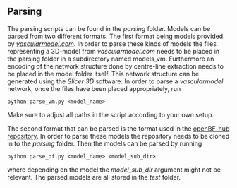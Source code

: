 ## Parsing

The parsing scripts can be found in the *parsing* folder. Models can be parsed from two different formats. The first format being models provided by [*vascularmodel.com*](https://vascularmodel.com). In order to parse these kinds of models the files representing a 3D-model from *vascularmodel.com* needs to be placed in the parsing folder in a subdirectory named models_vm. Furthermore an encoding of the network structure done by centre-line extraction needs to be placed in the model folder itself. This network structure can be generated using the *Slicer 3D* software. In order to parse a *vascularmodel* network, once the files have been placed appropriately, run

```
python parse_vm.py <model_name>
```

Make sure to adjust all paths in the script according to your own setup.

The second format that can be parsed is the format used in the [openBF-hub repository](https://github.com/alemelis/openBF-hub). In order to parse these models the repository needs to be cloned in to the *parsing* folder. Then the models can be parsed by running
 
```
python parse_bf.py <model_name> <model_sub_dir>
```

where depending on the model the *model_sub_dir* argument might not be relevant. The parsed models are all stored in the *test* folder.
